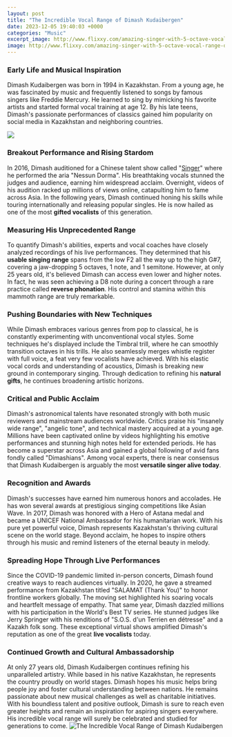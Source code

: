 ```yaml
---
layout: post
title: "The Incredible Vocal Range of Dimash Kudaibergen"
date: 2023-12-05 19:40:03 +0000
categories: "Music"
excerpt_image: http://www.flixxy.com/amazing-singer-with-5-octave-vocal-range-dimash-kudaibergen-image10.jpg
image: http://www.flixxy.com/amazing-singer-with-5-octave-vocal-range-dimash-kudaibergen-image10.jpg
---
```


### Early Life and Musical Inspiration
Dimash Kudaibergen was born in 1994 in Kazakhstan. From a young age, he was fascinated by music and frequently listened to songs by famous singers like Freddie Mercury. He learned to sing by mimicking his favorite artists and started formal vocal training at age 12. By his late teens, Dimash's passionate performances of classics gained him popularity on social media in Kazakhstan and neighboring countries. 

![](https://i.pinimg.com/originals/5c/bf/07/5cbf07b880e2ff305cead8d629b3ca57.jpg)
### Breakout Performance and Rising Stardom
In 2016, Dimash auditioned for a Chinese talent show called "[Singer](https://yt.io.vn/collection/abele)" where he performed the aria "Nessun Dorma". His breathtaking vocals stunned the judges and audience, earning him widespread acclaim. Overnight, videos of his audition racked up millions of views online, catapulting him to fame across Asia. In the following years, Dimash continued honing his skills while touring internationally and releasing popular singles. He is now hailed as one of the most **gifted vocalists** of this generation.
### Measuring His Unprecedented Range 
To quantify Dimash's abilities, experts and vocal coaches have closely analyzed recordings of his live performances. They determined that his **usable singing range** spans from the low F2 all the way up to the high G#7, covering a jaw-dropping 5 octaves, 1 note, and 1 semitone. However, at only 25 years old, it's believed Dimash can access even lower and higher notes. In fact, he was seen achieving a D8 note during a concert through a rare practice called **reverse phonation**. His control and stamina within this mammoth range are truly remarkable.
### Pushing Boundaries with New Techniques
While Dimash embraces various genres from pop to classical, he is constantly experimenting with unconventional vocal styles. Some techniques he's displayed include the Timbral trill, where he can smoothly transition octaves in his trills. He also seamlessly merges whistle register with full voice, a feat very few vocalists have achieved. With his elastic vocal cords and understanding of acoustics, Dimash is breaking new ground in contemporary singing. Through dedication to refining his **natural gifts**, he continues broadening artistic horizons. 
### Critical and Public Acclaim 
Dimash's astronomical talents have resonated strongly with both music reviewers and mainstream audiences worldwide. Critics praise his "insanely wide range", "angelic tone", and technical mastery acquired at a young age. Millions have been captivated online by videos highlighting his emotive performances and stunning high notes held for extended periods. He has become a superstar across Asia and gained a global following of avid fans fondly called "Dimashians". Among vocal experts, there is near consensus that Dimash Kudaibergen is arguably the most **versatile singer alive today**.
### Recognition and Awards
Dimash's successes have earned him numerous honors and accolades. He has won several awards at prestigious singing competitions like Asian Wave. In 2017, Dimash was honored with a Hero of Astana medal and became a UNICEF National Ambassador for his humanitarian work. With his pure yet powerful voice, Dimash represents Kazakhstan's thriving cultural scene on the world stage. Beyond acclaim, he hopes to inspire others through his music and remind listeners of the eternal beauty in melody. 
### Spreading Hope Through Live Performances  
Since the COVID-19 pandemic limited in-person concerts, Dimash found creative ways to reach audiences virtually. In 2020, he gave a streamed performance from Kazakhstan titled "SALAMAT (Thank You)" to honor frontline workers globally. The moving set highlighted his soaring vocals and heartfelt message of empathy. That same year, Dimash dazzled millions with his participation in the World's Best TV series. He stunned judges like Jerry Springer with his renditions of "S.O.S. d'un Terrien en détresse" and a Kazakh folk song. These exceptional virtual shows amplified Dimash's reputation as one of the great **live vocalists** today.
### Continued Growth and Cultural Ambassadorship
At only 27 years old, Dimash Kudaibergen continues refining his unparalleled artistry. While based in his native Kazakhstan, he represents the country proudly on world stages. Dimash hopes his music helps bring people joy and foster cultural understanding between nations. He remains passionate about new musical challenges as well as charitable initiatives. With his boundless talent and positive outlook, Dimash is sure to reach even greater heights and remain an inspiration for aspiring singers everywhere. His incredible vocal range will surely be celebrated and studied for generations to come.
![The Incredible Vocal Range of Dimash Kudaibergen](http://www.flixxy.com/amazing-singer-with-5-octave-vocal-range-dimash-kudaibergen-image10.jpg)